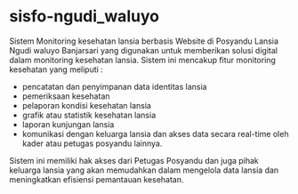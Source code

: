 # sisfo-ngudi_waluyo
Sistem Monitoring kesehatan lansia berbasis Website di Posyandu Lansia Ngudi waluyo Banjarsari yang digunakan untuk memberikan solusi digital dalam monitoring kesehatan lansia. Sistem ini mencakup fitur monitoring kesehatan yang meliputi : 
- pencatatan dan penyimpanan data identitas lansia
- pemeriksaan kesehatan
- pelaporan kondisi kesehatan lansia
- grafik atau statistik kesehatan lansia
- laporan kunjungan lansia
- komunikasi dengan keluarga lansia dan akses data secara real-time oleh kader atau petugas posyandu lainnya.

Sistem ini memiliki hak akses dari Petugas Posyandu dan juga pihak keluarga lansia yang akan memudahkan dalam mengelola data lansia dan meningkatkan efisiensi pemantauan kesehatan.
